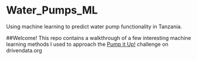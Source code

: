 # Water_Pumps_ML
Using machine learning to predict water pump functionality in Tanzania. 

##Welcome! 
This repo contains a walkthrough of a few interesting machine learning methods I used to approach the <a href="http://www.drivendata.org/competitions/7/" target="_blank">Pump it Up!</a> challenge on drivendata.org

